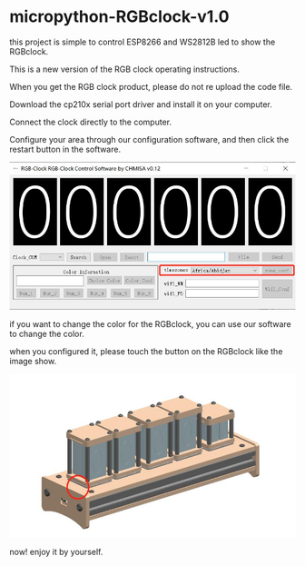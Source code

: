 # micropython-RGBclock-v1.0
this project is simple to control ESP8266 and WS2812B led to show the RGBclock.

This is a new version of the RGB clock operating instructions.

When you get the RGB clock product, please do not re upload the code file.

Download the cp210x serial port driver and install it on your computer. 

Connect the clock directly to the computer. 

Configure your area through our configuration software, and then click the restart button in the software.

![add image](https://github.com/HorwinHe/micropython-RGBclock-v1.0/blob/master/images/info1.jpg)

if you want to change the color for the RGBclock, you can use our software to change the color.

when you configured it, please touch the button on the RGBclock like the image show.

![add image](https://github.com/HorwinHe/micropython-RGBclock-v1.0/blob/master/images/info2.jpg)

now! enjoy it by yourself.
